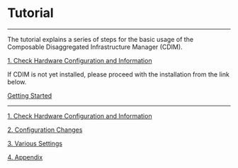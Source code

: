 # Tutorial

---

The tutorial explains a series of steps for the basic usage of the Composable Disaggregated Infrastructure Manager (CDIM).

[1. Check Hardware Configuration and Information](view/README.md)

If CDIM is not yet installed, please proceed with the installation from the link below.

[Getting Started](../../getting-started/en/README.md)

---

[1. Check Hardware Configuration and Information](view/README.md)

[2. Configuration Changes](layout/README.md)

[3. Various Settings](configuration/README.md)

[4. Appendix](appendix/README.md)
